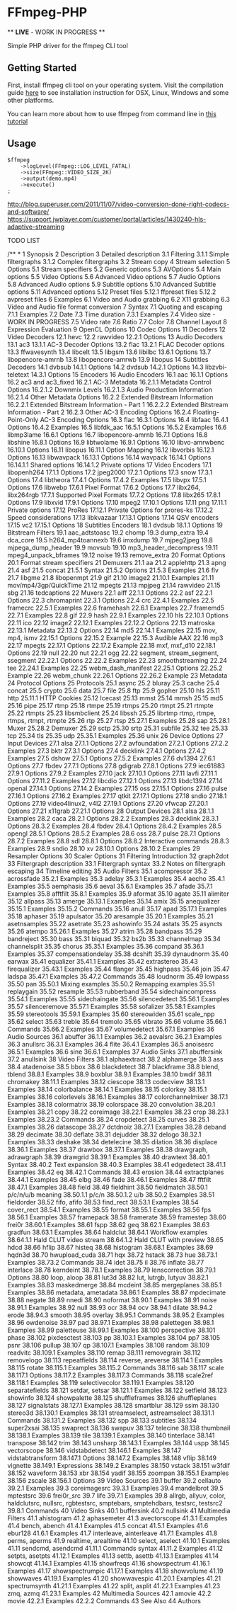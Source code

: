# FFmpeg-PHP

** **LIVE** - WORK IN PROGRESS **

Simple PHP driver for the ffmpeg CLI tool

## Getting Started

First, install ffmpeg cli tool on your operating system. Visit the compilation guide [here](https://trac.ffmpeg.org/wiki/CompilationGuide) to see installation instruction for OSX, Linux, Windows and some other platforms.

You can learn more about how to use ffmpeg from command line in [this tutorial](http://blog.superuser.com/2012/02/24/ffmpeg-the-ultimate-video-and-audio-manipulation-tool/)

## Usage
    
    $ffmpeg
        ->logLevel(FFmpeg::LOG_LEVEL_FATAL)
        ->size(FFmpeg::VIDEO_SIZE_2K)
        ->output(demo.mp4)
        ->execute()
    ;

http://blog.superuser.com/2011/11/07/video-conversion-done-right-codecs-and-software/
https://support.jwplayer.com/customer/portal/articles/1430240-hls-adaptive-streaming

TODO LIST


/**
 *
1 Synopsis
2 Description
3 Detailed description
    3.1 Filtering
        3.1.1 Simple filtergraphs
        3.1.2 Complex filtergraphs
    3.2 Stream copy
4 Stream selection
5 Options
    5.1 Stream specifiers
    5.2 Generic options
    5.3 AVOptions
    5.4 Main options
    5.5 Video Options
    5.6 Advanced Video options
    5.7 Audio Options
    5.8 Advanced Audio options
    5.9 Subtitle options
    5.10 Advanced Subtitle options
    5.11 Advanced options
    5.12 Preset files
        5.12.1 ffpreset files
        5.12.2 avpreset files
6 Examples
    6.1 Video and Audio grabbing
    6.2 X11 grabbing
    6.3 Video and Audio file format conversion
7 Syntax
    7.1 Quoting and escaping
    7.1.1 Examples
    7.2 Date
    7.3 Time duration
    7.3.1 Examples
    7.4 Video size - WORK IN PROGRESS
    7.5 Video rate
    7.6 Ratio
    7.7 Color
    7.8 Channel Layout
8 Expression Evaluation
9 OpenCL Options
10 Codec Options
11 Decoders
12 Video Decoders
    12.1 hevc
    12.2 rawvideo
        12.2.1 Options
13 Audio Decoders
    13.1 ac3
        13.1.1 AC-3 Decoder Options
    13.2 flac
        13.2.1 FLAC Decoder options
    13.3 ffwavesynth
    13.4 libcelt
    13.5 libgsm
    13.6 libilbc
    13.6.1 Options
    13.7 libopencore-amrnb
    13.8 libopencore-amrwb
    13.9 libopus
14 Subtitles Decoders
    14.1 dvbsub
        14.1.1 Options
    14.2 dvdsub
        14.2.1 Options
    14.3 libzvbi-teletext
        14.3.1 Options
15 Encoders
16 Audio Encoders
    16.1 aac
        16.1.1 Options
    16.2 ac3 and ac3_fixed
        16.2.1 AC-3 Metadata
            16.2.1.1 Metadata Control Options
            16.2.1.2 Downmix Levels
            16.2.1.3 Audio Production Information
            16.2.1.4 Other Metadata Options
        16.2.2 Extended Bitstream Information
            16.2.2.1 Extended Bitstream Information - Part 1
            16.2.2.2 Extended Bitstream Information - Part 2
        16.2.3 Other AC-3 Encoding Options
        16.2.4 Floating-Point-Only AC-3 Encoding Options
    16.3 flac
        16.3.1 Options
    16.4 libfaac
        16.4.1 Options
        16.4.2 Examples
    16.5 libfdk_aac
        16.5.1 Options
        16.5.2 Examples
    16.6 libmp3lame
        16.6.1 Options
    16.7 libopencore-amrnb
        16.7.1 Options
    16.8 libshine
        16.8.1 Options
    16.9 libtwolame
        16.9.1 Options
    16.10 libvo-amrwbenc
        16.10.1 Options
    16.11 libopus
        16.11.1 Option Mapping
    16.12 libvorbis
        16.12.1 Options
    16.13 libwavpack
        16.13.1 Options
    16.14 wavpack
        16.14.1 Options
            16.14.1.1 Shared options
            16.14.1.2 Private options
17 Video Encoders
    17.1 libopenh264
        17.1.1 Options
    17.2 jpeg2000
        17.2.1 Options
    17.3 snow
        17.3.1 Options
    17.4 libtheora
        17.4.1 Options
        17.4.2 Examples
    17.5 libvpx
        17.5.1 Options
    17.6 libwebp
        17.6.1 Pixel Format
        17.6.2 Options
    17.7 libx264, libx264rgb
        17.7.1 Supported Pixel Formats
        17.7.2 Options
    17.8 libx265
        17.8.1 Options
    17.9 libxvid
        17.9.1 Options
    17.10 mpeg2
        17.10.1 Options
    17.11 png
        17.11.1 Private options
    17.12 ProRes
        17.12.1 Private Options for prores-ks
        17.12.2 Speed considerations
    17.13 libkvazaar
        17.13.1 Options
    17.14 QSV encoders
    17.15 vc2
        17.15.1 Options
18 Subtitles Encoders
    18.1 dvdsub
        18.1.1 Options
19 Bitstream Filters
    19.1 aac_adtstoasc
    19.2 chomp
    19.3 dump_extra
    19.4 dca_core
    19.5 h264_mp4toannexb
    19.6 imxdump
    19.7 mjpeg2jpeg
    19.8 mjpega_dump_header
    19.9 movsub
    19.10 mp3_header_decompress
    19.11 mpeg4_unpack_bframes
    19.12 noise
    19.13 remove_extra
20 Format Options
    20.1 Format stream specifiers
21 Demuxers
    21.1 aa
    21.2 applehttp
    21.3 apng
    21.4 asf
    21.5 concat
        21.5.1 Syntax
        21.5.2 Options
        21.5.3 Examples
    21.6 flv
    21.7 libgme
    21.8 libopenmpt
    21.9 gif
    21.10 image2
    21.10.1 Examples
    21.11 mov/mp4/3gp/QuickTime
    21.12 mpegts
    21.13 mpjpeg
    21.14 rawvideo
    21.15 sbg
    21.16 tedcaptions
22 Muxers
    22.1 aiff
        22.1.1 Options
    22.2 asf
        22.2.1 Options
    22.3 chromaprint
        22.3.1 Options
    22.4 crc
        22.4.1 Examples
    22.5 framecrc
        22.5.1 Examples
    22.6 framehash
        22.6.1 Examples
    22.7 framemd5
        22.7.1 Examples
    22.8 gif
    22.9 hash
        22.9.1 Examples
    22.10 hls
        22.10.1 Options
    22.11 ico
    22.12 image2
        22.12.1 Examples
        22.12.2 Options
    22.13 matroska
        22.13.1 Metadata
        22.13.2 Options
    22.14 md5
        22.14.1 Examples
    22.15 mov, mp4, ismv
        22.15.1 Options
        22.15.2 Example
        22.15.3 Audible AAX
    22.16 mp3
    22.17 mpegts
        22.17.1 Options
        22.17.2 Example
    22.18 mxf, mxf_d10
        22.18.1 Options
    22.19 null
    22.20 nut
    22.21 ogg
    22.22 segment, stream_segment, ssegment
        22.22.1 Options
        22.22.2 Examples
    22.23 smoothstreaming
    22.24 tee
        22.24.1 Examples
    22.25 webm_dash_manifest
        22.25.1 Options
        22.25.2 Example
    22.26 webm_chunk
        22.26.1 Options
        22.26.2 Example
23 Metadata
24 Protocol Options
25 Protocols
    25.1 async
    25.2 bluray
    25.3 cache
    25.4 concat
    25.5 crypto
    25.6 data
    25.7 file
    25.8 ftp
    25.9 gopher
    25.10 hls
    25.11 http
        25.11.1 HTTP Cookies
    25.12 Icecast
    25.13 mmst
    25.14 mmsh
    25.15 md5
    25.16 pipe
    25.17 rtmp
    25.18 rtmpe
    25.19 rtmps
    25.20 rtmpt
    25.21 rtmpte
    25.22 rtmpts
    25.23 libsmbclient
    25.24 libssh
    25.25 librtmp rtmp, rtmpe, rtmps, rtmpt, rtmpte
    25.26 rtp
    25.27 rtsp
        25.27.1 Examples
    25.28 sap
        25.28.1 Muxer
        25.28.2 Demuxer
    25.29 sctp
    25.30 srtp
    25.31 subfile
    25.32 tee
    25.33 tcp
    25.34 tls
    25.35 udp
        25.35.1 Examples
    25.36 unix
26 Device Options
27 Input Devices
    27.1 alsa
    27.1.1 Options
    27.2 avfoundation
        27.2.1 Options
        27.2.2 Examples
    27.3 bktr
        27.3.1 Options
    27.4 decklink
        27.4.1 Options
        27.4.2 Examples
    27.5 dshow
        27.5.1 Options
        27.5.2 Examples
    27.6 dv1394
        27.6.1 Options
    27.7 fbdev
        27.7.1 Options
    27.8 gdigrab
        27.8.1 Options
    27.9 iec61883
        27.9.1 Options
        27.9.2 Examples
    27.10 jack
        27.10.1 Options
    27.11 lavfi
        27.11.1 Options
        27.11.2 Examples
    27.12 libcdio
        27.12.1 Options
    27.13 libdc1394
    27.14 openal
        27.14.1 Options
        27.14.2 Examples
    27.15 oss
        27.15.1 Options
    27.16 pulse
        27.16.1 Options
        27.16.2 Examples
    27.17 qtkit
        27.17.1 Options
    27.18 sndio
        27.18.1 Options
    27.19 video4linux2, v4l2
        27.19.1 Options
    27.20 vfwcap
        27.20.1 Options
    27.21 x11grab
        27.21.1 Options
    28 Output Devices
        28.1 alsa
            28.1.1 Examples
    28.2 caca
28.2.1 Options
28.2.2 Examples
28.3 decklink
28.3.1 Options
28.3.2 Examples
28.4 fbdev
28.4.1 Options
28.4.2 Examples
28.5 opengl
28.5.1 Options
28.5.2 Examples
28.6 oss
28.7 pulse
28.7.1 Options
28.7.2 Examples
28.8 sdl
28.8.1 Options
28.8.2 Interactive commands
28.8.3 Examples
28.9 sndio
28.10 xv
28.10.1 Options
28.10.2 Examples
29 Resampler Options
30 Scaler Options
31 Filtering Introduction
32 graph2dot
33 Filtergraph description
33.1 Filtergraph syntax
33.2 Notes on filtergraph escaping
34 Timeline editing
35 Audio Filters
35.1 acompressor
35.2 acrossfade
35.2.1 Examples
35.3 adelay
35.3.1 Examples
35.4 aecho
35.4.1 Examples
35.5 aemphasis
35.6 aeval
35.6.1 Examples
35.7 afade
35.7.1 Examples
35.8 afftfilt
35.8.1 Examples
35.9 aformat
35.10 agate
35.11 alimiter
35.12 allpass
35.13 amerge
35.13.1 Examples
35.14 amix
35.15 anequalizer
35.15.1 Examples
35.15.2 Commands
35.16 anull
35.17 apad
35.17.1 Examples
35.18 aphaser
35.19 apulsator
35.20 aresample
35.20.1 Examples
35.21 asetnsamples
35.22 asetrate
35.23 ashowinfo
35.24 astats
35.25 asyncts
35.26 atempo
35.26.1 Examples
35.27 atrim
35.28 bandpass
35.29 bandreject
35.30 bass
35.31 biquad
35.32 bs2b
35.33 channelmap
35.34 channelsplit
35.35 chorus
35.35.1 Examples
35.36 compand
35.36.1 Examples
35.37 compensationdelay
35.38 dcshift
35.39 dynaudnorm
35.40 earwax
35.41 equalizer
35.41.1 Examples
35.42 extrastereo
35.43 firequalizer
35.43.1 Examples
35.44 flanger
35.45 highpass
35.46 join
35.47 ladspa
35.47.1 Examples
35.47.2 Commands
35.48 loudnorm
35.49 lowpass
35.50 pan
35.50.1 Mixing examples
35.50.2 Remapping examples
35.51 replaygain
35.52 resample
35.53 rubberband
35.54 sidechaincompress
35.54.1 Examples
35.55 sidechaingate
35.56 silencedetect
35.56.1 Examples
35.57 silenceremove
35.57.1 Examples
35.58 sofalizer
35.58.1 Examples
35.59 stereotools
35.59.1 Examples
35.60 stereowiden
35.61 scale_npp
35.62 select
35.63 treble
35.64 tremolo
35.65 vibrato
35.66 volume
35.66.1 Commands
35.66.2 Examples
35.67 volumedetect
35.67.1 Examples
36 Audio Sources
36.1 abuffer
36.1.1 Examples
36.2 aevalsrc
36.2.1 Examples
36.3 anullsrc
36.3.1 Examples
36.4 flite
36.4.1 Examples
36.5 anoisesrc
36.5.1 Examples
36.6 sine
36.6.1 Examples
37 Audio Sinks
37.1 abuffersink
37.2 anullsink
38 Video Filters
38.1 alphaextract
38.2 alphamerge
38.3 ass
38.4 atadenoise
38.5 bbox
38.6 blackdetect
38.7 blackframe
38.8 blend, tblend
38.8.1 Examples
38.9 boxblur
38.9.1 Examples
38.10 bwdif
38.11 chromakey
38.11.1 Examples
38.12 ciescope
38.13 codecview
38.13.1 Examples
38.14 colorbalance
38.14.1 Examples
38.15 colorkey
38.15.1 Examples
38.16 colorlevels
38.16.1 Examples
38.17 colorchannelmixer
38.17.1 Examples
38.18 colormatrix
38.19 colorspace
38.20 convolution
38.20.1 Examples
38.21 copy
38.22 coreimage
38.22.1 Examples
38.23 crop
38.23.1 Examples
38.23.2 Commands
38.24 cropdetect
38.25 curves
38.25.1 Examples
38.26 datascope
38.27 dctdnoiz
38.27.1 Examples
38.28 deband
38.29 decimate
38.30 deflate
38.31 dejudder
38.32 delogo
38.32.1 Examples
38.33 deshake
38.34 detelecine
38.35 dilation
38.36 displace
38.36.1 Examples
38.37 drawbox
38.37.1 Examples
38.38 drawgraph, adrawgraph
38.39 drawgrid
38.39.1 Examples
38.40 drawtext
38.40.1 Syntax
38.40.2 Text expansion
38.40.3 Examples
38.41 edgedetect
38.41.1 Examples
38.42 eq
38.42.1 Commands
38.43 erosion
38.44 extractplanes
38.44.1 Examples
38.45 elbg
38.46 fade
38.46.1 Examples
38.47 fftfilt
38.47.1 Examples
38.48 field
38.49 fieldhint
38.50 fieldmatch
38.50.1 p/c/n/u/b meaning
38.50.1.1 p/c/n
38.50.1.2 u/b
38.50.2 Examples
38.51 fieldorder
38.52 fifo, afifo
38.53 find_rect
38.53.1 Examples
38.54 cover_rect
38.54.1 Examples
38.55 format
38.55.1 Examples
38.56 fps
38.56.1 Examples
38.57 framepack
38.58 framerate
38.59 framestep
38.60 frei0r
38.60.1 Examples
38.61 fspp
38.62 geq
38.62.1 Examples
38.63 gradfun
38.63.1 Examples
38.64 haldclut
38.64.1 Workflow examples
38.64.1.1 Hald CLUT video stream
38.64.1.2 Hald CLUT with preview
38.65 hdcd
38.66 hflip
38.67 histeq
38.68 histogram
38.68.1 Examples
38.69 hqdn3d
38.70 hwupload_cuda
38.71 hqx
38.72 hstack
38.73 hue
38.73.1 Examples
38.73.2 Commands
38.74 idet
38.75 il
38.76 inflate
38.77 interlace
38.78 kerndeint
38.78.1 Examples
38.79 lenscorrection
38.79.1 Options
38.80 loop, aloop
38.81 lut3d
38.82 lut, lutrgb, lutyuv
38.82.1 Examples
38.83 maskedmerge
38.84 mcdeint
38.85 mergeplanes
38.85.1 Examples
38.86 metadata, ametadata
38.86.1 Examples
38.87 mpdecimate
38.88 negate
38.89 nnedi
38.90 noformat
38.90.1 Examples
38.91 noise
38.91.1 Examples
38.92 null
38.93 ocr
38.94 ocv
38.94.1 dilate
38.94.2 erode
38.94.3 smooth
38.95 overlay
38.95.1 Commands
38.95.2 Examples
38.96 owdenoise
38.97 pad
38.97.1 Examples
38.98 palettegen
38.98.1 Examples
38.99 paletteuse
38.99.1 Examples
38.100 perspective
38.101 phase
38.102 pixdesctest
38.103 pp
38.103.1 Examples
38.104 pp7
38.105 psnr
38.106 pullup
38.107 qp
38.107.1 Examples
38.108 random
38.109 readvitc
38.109.1 Examples
38.110 remap
38.111 removegrain
38.112 removelogo
38.113 repeatfields
38.114 reverse, areverse
38.114.1 Examples
38.115 rotate
38.115.1 Examples
38.115.2 Commands
38.116 sab
38.117 scale
38.117.1 Options
38.117.2 Examples
38.117.3 Commands
38.118 scale2ref
38.118.1 Examples
38.119 selectivecolor
38.119.1 Examples
38.120 separatefields
38.121 setdar, setsar
38.121.1 Examples
38.122 setfield
38.123 showinfo
38.124 showpalette
38.125 shuffleframes
38.126 shuffleplanes
38.127 signalstats
38.127.1 Examples
38.128 smartblur
38.129 ssim
38.130 stereo3d
38.130.1 Examples
38.131 streamselect, astreamselect
38.131.1 Commands
38.131.2 Examples
38.132 spp
38.133 subtitles
38.134 super2xsai
38.135 swaprect
38.136 swapuv
38.137 telecine
38.138 thumbnail
38.138.1 Examples
38.139 tile
38.139.1 Examples
38.140 tinterlace
38.141 transpose
38.142 trim
38.143 unsharp
38.143.1 Examples
38.144 uspp
38.145 vectorscope
38.146 vidstabdetect
38.146.1 Examples
38.147 vidstabtransform
38.147.1 Options
38.147.2 Examples
38.148 vflip
38.149 vignette
38.149.1 Expressions
38.149.2 Examples
38.150 vstack
38.151 w3fdif
38.152 waveform
38.153 xbr
38.154 yadif
38.155 zoompan
38.155.1 Examples
38.156 zscale
38.156.1 Options
39 Video Sources
39.1 buffer
39.2 cellauto
39.2.1 Examples
39.3 coreimagesrc
39.3.1 Examples
39.4 mandelbrot
39.5 mptestsrc
39.6 frei0r_src
39.7 life
39.7.1 Examples
39.8 allrgb, allyuv, color, haldclutsrc, nullsrc, rgbtestsrc, smptebars, smptehdbars, testsrc, testsrc2
39.8.1 Commands
40 Video Sinks
40.1 buffersink
40.2 nullsink
41 Multimedia Filters
41.1 ahistogram
41.2 aphasemeter
41.3 avectorscope
41.3.1 Examples
41.4 bench, abench
41.4.1 Examples
41.5 concat
41.5.1 Examples
41.6 ebur128
41.6.1 Examples
41.7 interleave, ainterleave
41.7.1 Examples
41.8 perms, aperms
41.9 realtime, arealtime
41.10 select, aselect
41.10.1 Examples
41.11 sendcmd, asendcmd
41.11.1 Commands syntax
41.11.2 Examples
41.12 setpts, asetpts
41.12.1 Examples
41.13 settb, asettb
41.13.1 Examples
41.14 showcqt
41.14.1 Examples
41.15 showfreqs
41.16 showspectrum
41.16.1 Examples
41.17 showspectrumpic
41.17.1 Examples
41.18 showvolume
41.19 showwaves
41.19.1 Examples
41.20 showwavespic
41.20.1 Examples
41.21 spectrumsynth
41.21.1 Examples
41.22 split, asplit
41.22.1 Examples
41.23 zmq, azmq
41.23.1 Examples
42 Multimedia Sources
42.1 amovie
42.2 movie
42.2.1 Examples
42.2.2 Commands
43 See Also
44 Authors